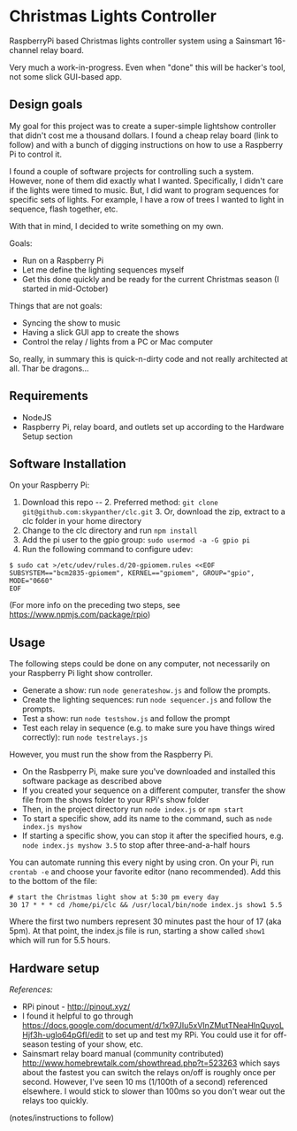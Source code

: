 # Christmas Lights Controller

RaspberryPi based Christmas lights controller system using a Sainsmart 16-channel relay board.

Very much a work-in-progress. Even when "done" this will be hacker's tool, not some slick GUI-based app.

## Design goals

My goal for this project was to create a super-simple lightshow controller that didn't cost me a thousand dollars. I found a cheap relay board (link to follow) and with a bunch of digging instructions on how to use a Raspberry Pi to control it. 

I found a couple of software projects for controlling such a system. However, none of them did exactly what I wanted. Specifically, I didn't care if the lights were timed to music. But, I did want to program sequences for specific sets of lights. For example, I have a row of trees I wanted to light in sequence, flash together, etc.

With that in mind, I decided to write something on my own. 

Goals:

* Run on a Raspberry Pi
* Let me define the lighting sequences myself
* Get this done quickly and be ready for the current Christmas season (I started in mid-October)

Things that are not goals:

* Syncing the show to music
* Having a slick GUI app to create the shows
* Control the relay / lights from a PC or Mac computer

So, really, in summary this is quick-n-dirty code and not really architected at all. Thar be dragons...

## Requirements

* NodeJS
* Raspberry Pi, relay board, and outlets set up according to the Hardware Setup section

## Software Installation

On your Raspberry Pi:

1. Download this repo --
	2. Preferred method: `git clone git@github.com:skypanther/clc.git`
	3. Or, download the zip, extract to a clc folder in your home directory
2. Change to the clc directory and run `npm install`
3. Add the pi user to the gpio group: `sudo usermod -a -G gpio pi`
4. Run the following command to configure udev:

```shell
$ sudo cat >/etc/udev/rules.d/20-gpiomem.rules <<EOF
SUBSYSTEM=="bcm2835-gpiomem", KERNEL=="gpiomem", GROUP="gpio", MODE="0660"
EOF
```

(For more info on the preceding two steps, see https://www.npmjs.com/package/rpio)

## Usage

The following steps could be done on any computer, not necessarily on your Raspberry Pi light show controller.

* Generate a show: run `node generateshow.js` and follow the prompts.
* Create the lighting sequences: run `node sequencer.js` and follow the prompts.
* Test a show: run `node testshow.js` and follow the prompt
* Test each relay in sequence (e.g. to make sure you have things wired correctly): run `node testrelays.js`

However, you must run the show from the Raspberry Pi.

* On the Rasbperry Pi, make sure you've downloaded and installed this software package as described above
* If you created your sequence on a different computer, transfer the show file from the shows folder to your RPi's show folder
* Then, in the project directory run `node index.js` or `npm start`
* To start a specific show, add its name to the command, such as `node index.js myshow`
* If starting a specific show, you can stop it after the specified hours, e.g. `node index.js myshow 3.5` to stop after three-and-a-half hours

You can automate running this every night by using cron. On your Pi, run `crontab -e` and choose your favorite editor (nano recommended). Add this to the bottom of the file:

```
# start the Christmas light show at 5:30 pm every day
30 17 * * * cd /home/pi/clc && /usr/local/bin/node index.js show1 5.5
```

Where the first two numbers represent 30 minutes past the hour of 17 (aka 5pm). At that point, the index.js file is run, starting a show called `show1` which will run for 5.5 hours. 

## Hardware setup


*References:*

* RPi pinout - http://pinout.xyz/
* I found it helpful to go through https://docs.google.com/document/d/1x97JIu5xVInZMutTNeaHlnQuyoLHjf3h-ugIo64pGfI/edit to set up and test my RPi. You could use it for off-season testing of your show, etc. 
* Sainsmart relay board manual (community contributed) http://www.homebrewtalk.com/showthread.php?t=523263 which says about the fastest you can switch the relays on/off is roughly once per second. However, I've seen 10 ms (1/100th of a second) referenced elsewhere. I would stick to slower than 100ms so you don't wear out the relays too quickly. 


(notes/instructions to follow)